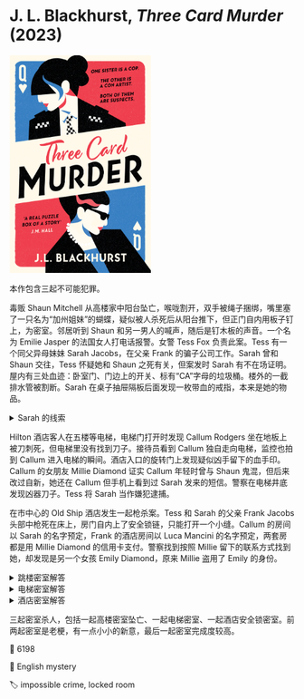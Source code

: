 # J. L. Blackhurst, <i>Three Card Murder</i> (2023)

<img src=images/2023_cover.jpg width=250/>

本作包含三起不可能犯罪。

毒贩 Shaun Mitchell 从高楼家中阳台坠亡，喉咙割开，双手被绳子捆绑，嘴里塞了一只名为“加州姐妹”的蝴蝶，疑似被人杀死后从阳台推下，但正门自内用板子钉上，为密室。邻居听到 Shaun 和另一男人的喊声，随后是钉木板的声音。一个名为 Emilie Jasper 的法国女人打电话报警。女警 Tess Fox 负责此案。Tess 有一个同父异母妹妹 Sarah Jacobs，在父亲 Frank 的骗子公司工作。Sarah 曾和 Shaun 交往，Tess 怀疑她和 Shaun 之死有关，但案发时 Sarah 有不在场证明。屋内有三处血迹：卧室门、门边上的开关、标有“CA”字母的垃圾桶。楼外的一截排水管被割断。Sarah 在桌子抽屉隔板后面发现一枚带血的戒指，本来是她的物品。

<details><summary>Sarah 的线索</summary>
在 what3words 网站（地表任意 3m*3m 的方块用三个英文单词标记）输入三处血迹的位置，连起来是 lights.doors.cabin，对应于 Davenport 路。Davenport 有“写字台”的意思。
</details>

Hilton 酒店客人在五楼等电梯，电梯门打开时发现 Callum Rodgers 坐在地板上被刀刺死，但电梯里没有找到刀子。接待员看到 Callum 独自走向电梯，监控也拍到 Callum 进入电梯的瞬间。酒店入口的旋转门上发现疑似凶手留下的血手印。Callum 的女朋友 Millie Diamond 证实 Callum 年轻时曾与 Shaun 鬼混，但后来改过自新，她还在 Callum 但手机上看到过 Sarah 发来的短信。警察在电梯井底发现凶器刀子。Tess 将 Sarah 当作嫌犯逮捕。

在市中心的 Old Ship 酒店发生一起枪杀案。Tess 和 Sarah 的父亲 Frank Jacobs 头部中枪死在床上，房门自内上了安全锁链，只能打开一个小缝。Callum 的房间以 Sarah 的名字预定，Frank 的酒店房间以 Luca Mancini 的名字预定，两套房都是用 Millie Diamond 的信用卡支付。警察找到按照 Millie 留下的联系方式找到她，却发现是另一个女孩 Emily Diamond，原来 Millie 盗用了 Emily 的身份。

<details><summary>跳楼密室解答</summary>
Shaun 吸毒分不清现实和虚幻，觉得被人追杀。凶手在通风口安装了音箱，不断播放敲门声，并语音提示他从阳台爬排水管逃跑。Shaun 为了防止外人进屋，用木板把门从里面钉死，爬排水管的时候引发断裂，从高空坠亡。凶手割断尸体的喉咙，在嘴里塞入蝴蝶，捆住双手，造成在屋内杀人并将尸体推下阳台的假象。
</details>

<details><summary>电梯密室解答</summary>
Callum 被女朋友 Millie 刺中，但受伤不重，坚持坐电梯回酒店房间。刀上有毒，Callum 在电梯内毒发身亡。凶手将刀丢入电梯井。酒店旋转门上的血手印是受害者 Callum 留下，而不是凶手留下。
</details>

<details><summary>酒店密室解答</summary>
房间墙上有一幅画，向上卷起来便可露出背后的镜子。凶手冒充餐厅服务员给 Frank 下了昏睡药，Frank 回屋躺下。凶手冒充清洁工打开门缝（这样被监控拍到也没关系），通过镜子确认枪上的激光点照在 Frank 头上，开枪将 Frank 打死。凶手事先在画的底部系了钓鱼线，沿着墙根连到门外。凶手在门外拉钓鱼线，让画放下来遮住镜子，然后回收钓鱼线。

凶手是 Tess 和 Sarah 的姐姐（“加州姐妹”蝴蝶）Julia，也是冒牌的 Emilie Jasper、Millie Diamond。她杀死三人嫁祸 Sarah，动机是复仇。
</details>

三起密室杀人，包括一起高楼密室坠亡、一起电梯密室、一起酒店安全锁密室。前两起密室是老梗，有一点小小的新意，最后一起密室完成度较高。

:link: 6198

:file_folder: English mystery

:label: impossible crime, locked room
